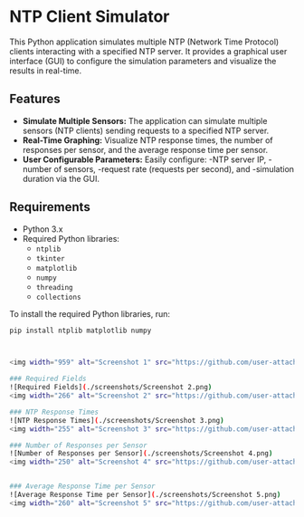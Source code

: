 # NTP Client Simulator

This Python application simulates multiple NTP (Network Time Protocol) clients interacting with a specified NTP server. It provides a graphical user interface (GUI) to configure the simulation parameters and visualize the results in real-time.

## Features

- **Simulate Multiple Sensors:** 
  The application can simulate multiple sensors (NTP clients) sending requests to a specified NTP server.
- **Real-Time Graphing:**
  Visualize NTP response times, the number of responses per sensor, and the average response time per sensor.
- **User Configurable Parameters:**
  Easily configure:
  -NTP server IP,
  -number of sensors,
  -request rate (requests per second), and
  -simulation duration via the GUI.


## Requirements

- Python 3.x
- Required Python libraries:
  - `ntplib`
  - `tkinter`
  - `matplotlib`
  - `numpy`
  - `threading`
  - `collections`

To install the required Python libraries, run:

```bash
pip install ntplib matplotlib numpy



<img width="959" alt="Screenshot 1" src="https://github.com/user-attachments/assets/0373673f-6584-4450-9d05-e5d5297d3b4f">

### Required Fields 
![Required Fields](./screenshots/Screenshot 2.png)
<img width="266" alt="Screenshot 2" src="https://github.com/user-attachments/assets/d488c5d3-1845-4d13-89bc-9b85318a502c">

### NTP Response Times
![NTP Response Times](./screenshots/Screenshot 3.png)
<img width="255" alt="Screenshot 3" src="https://github.com/user-attachments/assets/22dd6429-f579-4e11-b224-1eb95c063d17">

### Number of Responses per Sensor
![Number of Responses per Sensor](./screenshots/Screenshot 4.png)
<img width="250" alt="Screenshot 4" src="https://github.com/user-attachments/assets/331a1ccd-c4f6-4049-be17-ade10a6f80c6">


### Average Response Time per Sensor
![Average Response Time per Sensor](./screenshots/Screenshot 5.png)
<img width="260" alt="Screenshot 5" src="https://github.com/user-attachments/assets/7ab4fbbe-341b-434f-a1a4-ebab1ed46a15">
